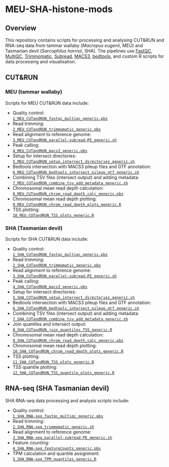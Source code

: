 # MEU-SHA-histone-mods

## Overview

This repository contains scripts for processing and analysing CUT&RUN and RNA-seq data from tammar wallaby (*Macropus eugenii*, MEU) and Tasmanian devil (*Sarcophilus harrisii*, SHA). The pipelines use [FastQC](https://www.bioinformatics.babraham.ac.uk/projects/fastqc/), [MultiQC](https://multiqc.info/), [Trimmomatic](http://www.usadellab.org/cms/?page=trimmomatic), [Subread](http://subread.sourceforge.net/), [MACS3](https://github.com/macs3-project/MACS), [bedtools](https://bedtools.readthedocs.io/en/latest/), and custom R scripts for data processing and visualisation.

## CUT&RUN

### MEU (tammar wallaby)  
Scripts for MEU CUT&RUN data include:

- Quality control:  
  [`1_MEU_CUTandRUN_fastqc_multiqc_generic.pbs`](./MEU_CUTandRUN/1_MEU_CUTandRUN_fastqc_multiqc_generic.pbs)  
- Read trimming:  
  [`2_MEU_CUTandRUN_trimmomatic_generic.pbs`](./MEU_CUTandRUN/2_MEU_CUTandRUN_trimmomatic_generic.pbs)  
- Read alignment to reference genome:  
  [`3_MEU_CUTandRUN_parallel-subread-PE_generic.sh`](./MEU_CUTandRUN/3_MEU_CUTandRUN_parallel-subread-PE_generic.sh)  
- Peak calling:  
  [`4_MEU_CUTandRUN_macs3_generic.pbs`](./MEU_CUTandRUN/4_MEU_CUTandRUN_macs3_generic.pbs)  
- Setup for intersect directories:  
  [`5_MEU_CUTandRUN_setup_intersect_directories_generic.sh`](./MEU_CUTandRUN/5_MEU_CUTandRUN_setup_intersect_directories_generic.sh)  
- Bedtools intersection with MACS3 pileup files and GTF annotation:  
  [`6_MEU_CUTandRUN_bedtools_intersect_pileup_gtf_generic.sh`](./MEU_CUTandRUN/6_MEU_CUTandRUN_bedtools_intersect_pileup_gtf_generic.sh)  
- Combining TSV files (intersect output) and adding metadata:  
  [`7_MEU_CUTandRUN_combine_tsv_add_metadata_generic.sh`](./MEU_CUTandRUN/7_MEU_CUTandRUN_combine_tsv_add_metadata_generic.sh)  
- Chromosomal mean read depth calculation:  
  [`8_MEU_CUTandRUN_chrom_read_depth_calc_generic.pbs`](./MEU_CUTandRUN/8_MEU_CUTandRUN_chrom_read_depth_calc_generic.pbs)  
- Chromosomal mean read depth plotting:  
  [`9_MEU_CUTandRUN_chrom_read_depth_plots_generic.R`](./MEU_CUTandRUN/9_MEU_CUTandRUN_chrom_read_depth_plots_generic.R)  
- TSS plotting:  
  [`10_MEU_CUTandRUN_TSS_plots_generic.R`](./MEU_CUTandRUN/10_MEU_CUTandRUN_TSS_plots_generic.R)  

### SHA (Tasmanian devil)  
Scripts for SHA CUT&RUN data include:

- Quality control:  
  [`1_SHA_CUTandRUN_fastqc_multiqc_generic.pbs`](./SHA_CUTandRUN/1_SHA_CUTandRUN_fastqc_multiqc_generic.pbs)  
- Read trimming:  
  [`2_SHA_CUTandRUN_trimmomatic_generic.pbs`](./SHA_CUTandRUN/2_SHA_CUTandRUN_trimmomatic_generic.pbs)  
- Read alignment to reference genome:  
  [`3_SHA_CUTandRUN_parallel-subread-PE_generic.sh`](./SHA_CUTandRUN/3_SHA_CUTandRUN_parallel-subread-PE_generic.sh)  
- Peak calling:  
  [`4_SHA_CUTandRUN_macs3_generic.pbs`](./SHA_CUTandRUN/4_SHA_CUTandRUN_macs3_generic.pbs)  
- Setup for intersect directories:  
  [`5_SHA_CUTandRUN_setup_intersect_directories_generic.sh`](./SHA_CUTandRUN/5_SHA_CUTandRUN_setup_intersect_directories_generic.sh)  
- Bedtools intersection with MACS3 pileup files and GTF annotation:  
  [`6_SHA_CUTandRUN_bedtools_intersect_pileup_gtf_generic.sh`](./SHA_CUTandRUN/6_SHA_CUTandRUN_bedtools_intersect_pileup_gtf_generic.sh)  
- Combining TSV files (intersect output) and adding metadata:  
  [`7_SHA_CUTandRUN_combine_tsv_add_metadata_generic.sh`](./SHA_CUTandRUN/7_SHA_CUTandRUN_combine_tsv_add_metadata_generic.sh)  
- Join quantiles and intersect output:  
  [`8_SHA_CUTandRUN_join_quantiles_TSS_generic.R`](./SHA_CUTandRUN/8_SHA_CUTandRUN_join_quantiles_TSS_generic.R)  
- Chromosomal mean read depth calculation:  
  [`9_SHA_CUTandRUN_chrom_read_depth_calc_generic.pbs`](./SHA_CUTandRUN/9_SHA_CUTandRUN_chrom_read_depth_calc_generic.pbs)  
- Chromosomal mean read depth plotting:  
  [`10_SHA_CUTandRUN_chrom_read_depth_plots_generic.R`](./SHA_CUTandRUN/10_SHA_CUTandRUN_chrom_read_depth_plots_generic.R)  
- TSS plotting:  
  [`11_SHA_CUTandRUN_TSS_plots_generic.R`](./SHA_CUTandRUN/11_SHA_CUTandRUN_TSS_plots_generic.R)  
- TSS quantile plotting:  
  [`12_SHA_CUTandRUN_TSS_quantile_plots_generic.R`](./SHA_CUTandRUN/12_SHA_CUTandRUN_TSS_quantile_plots_generic.R)  

## RNA-seq (SHA Tasmanian devil)

SHA RNA-seq data processing and analysis scripts include:

- Quality control:  
  [`1_SHA_RNA-seq_fastqc_multiqc_generic.pbs`](./SHA_RNAseq/1_SHA_RNA-seq_fastqc_multiqc_generic.pbs)  
- Read trimming:  
  [`2_SHA_RNA-seq_trimmomatic_generic.sh`](./SHA_RNAseq/2_SHA_RNA-seq_trimmomatic_generic.sh)  
- Read alignment to reference genome:  
  [`3_SHA_RNA-seq_parallel-subread-PE_generic.sh`](./SHA_RNAseq/3_SHA_RNA-seq_parallel-subread-PE_generic.sh)  
- Feature counting:  
  [`4_SHA_RNA-seq_featureCounts_generic.pbs`](./SHA_RNAseq/4_SHA_RNA-seq_featureCounts_generic.pbs)  
- TPM calculation and quantile assignment:  
  [`5_SHA_RNA-seq_TPM_quantiles_generic.R`](./SHA_RNAseq/5_SHA_RNA-seq_TPM_quantiles_generic.R)  
